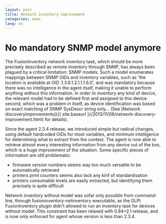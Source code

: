 ```yaml
---
layout: post
title: Network inventory improvement
categories: news
lang: en
---
```


# No mandatory SNMP model anymore

The FusionInventory network inventory task, which should be more precisely
described as remote inventory through SNMP, has always been plagued by a
critical limitation: SNMP models. Such a model enumerates mappings between
SNMP OIDs and inventory variables, such as 'the location is available at OID
.1.3.6.1.2.1.1.1.6.0', and was mandatory because there was no intelligence
in the agent itself, making it unable to perform anything without this
information. In order to inventory any kind of device, the relevant model had
to be defined first and assigned to this device second, which was a problem
in itself, as device identification was based on exact matching of SNMP
SysDescr string only... (See [Network discoveryimprovements]({{ site.baseurl }}/2013/11/08/network-discovery-improvement.html) for details).

Since the agent 2.3.4 release, we introduced simple but radical changes,
using default hardcoded OIDs for most variables, and minimum intelligence
for determining what to extract from the context. The agent is now able to
retrieve almost every interesting information from any device out of the
box, which is a huge improvement of the situation. Some specific pieces of
information are still problematic:

* firmware version numbers seems way too much versatile to be automatically
  retrieved
* printers print counters seems also lack any kinf of standardisation
* printers consumable levels are easily extracted, but identifying them
  precisely is quite difficult

Network inventory without model was sofar only possible from command-line,
through fusioninventory-netinventory executable, as the GLPI FusionInventory
plugin didn't allowed to run an inventory task for devices without model.
This constraint has been relaxed with 0.84+2.1 release, and is now only
enforced for agent whose version is less than 2.3.4.
